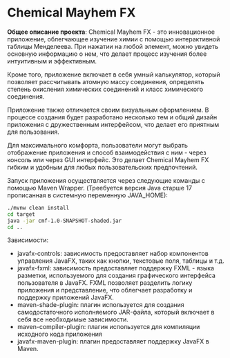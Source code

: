 
# Chemical Mayhem FX

**Общее описание проекта**: 
Chemical Mayhem FX - это инновационное приложение, облегчающее изучение химии с помощью интерактивной таблицы Менделеева. При нажатии на любой элемент, можно увидеть основную информацию о нем, что делает процесс изучения более интуитивным и эффективным.

Кроме того, приложение включает в себя умный калькулятор, который позволяет рассчитывать атомную массу соединения, определять степень окисления химических соединений и класс химического соединения. 

Приложение также отличается своим визуальным оформлением. В процессе создания будет разработано несколько тем и общий дизайн приложения с дружественным интерфейсом, что делает его приятным для пользования.

Для максимального комфорта, пользователи могут выбрать отображение приложения и способ взаимодействия с ним - через консоль или через GUI интерфейс. Это делает Chemical Mayhem FX гибким и удобным для любых пользовательских предпочтений.

Запуск приложения осуществляется через следующие команды с помощью Maven Wrapper. (Треебуется версия Java старше 17 прописанная в системную переменную JAVA_HOME):

```bash
./mvnw clean install
cd target
java -jar cmf-1.0-SNAPSHOT-shaded.jar
cd ..
```

Зависимости:

- javafx-controls: зависимость предоставляет набор компонентов управления JavaFX, таких как кнопки, текстовые поля, таблицы и т.д.
- javafx-fxml: зависимость предоставляет поддержку FXML - языка разметки, используемого для создания графического интерфейса пользователя в JavaFX. FXML позволяет разделить логику приложения и представление, что облегчает разработку и поддержку приложений JavaFX.
- maven-shade-plugin: плагин используется для создания самодостаточного исполняемого JAR-файла, который включает в себя все необходимые зависимости.
- maven-compiler-plugin: плагин используется для компиляции исходного кода приложения
- javafx-maven-plugin: плагин предоставляет поддержку JavaFX в Maven.
